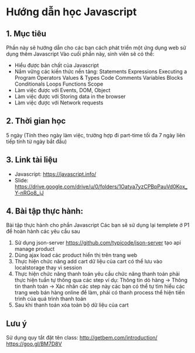 # Hướng dẫn học Javascript
## 1. Mục tiêu
Phần này sẽ hướng dẫn cho các bạn cách phát triển một ứng dụng web sử dụng thêm Javascript
Vào cuối phần này, sinh viên sẽ có thể:

  - Hiểu được bản chất của Javascript
  - Nắm vững các kiến thức nền tảng:
    Statements
    Expressions
    Executing a Program
    Operators
    Values & Types
    Code Comments
    Variables
    Blocks
    Conditionals
    Loops
    Functions
    Scope
  - Làm việc được với Events, DOM, Object
  - Làm việc được với Storing data in the browser
  - Làm việc được với Network requests
## 2. Thời gian học
5 ngày (Tính theo ngày làm việc, trường hợp đi part-time tối đa 7 ngày liên tiếp tính từ ngày bắt đầu)
## 3. Link tài liệu
- Javascript: https://javascript.info/
- Slide: https://drive.google.com/drive/u/0/folders/1Oatya7yzCPBpPauVd0Kox_Y-nRGo8_jJ
## 4. Bài tập thực hành: 

Bài tập thực hành cho phần Javascript Các bạn sẽ sử dụng lại templete ở P1 để hoàn hành các yêu cầu sau
1. Sử dụng json-server https://github.com/typicode/json-server tạo api manage product
2. Dùng ajax load các product hiển thị trên trang web
3. Thực hiện chức năng add cart dữ liệu của cart có thể lưu vào localstorage thay vì session
4. Thực hiện chức năng thanh toán yêu cầu chức năng thanh toán phải thực hiện tuần tự thông qua các step ví dụ: Thông tin dỏ hàng -> Thông tin thanh toán -> Xác nhân các step này các bạn có thể tự tìm hiểu các trang web bán hàng online để làm,  phải có thanh process thể hiện tiến trình của quá trình thanh toán
5. Sau khi thanh toán xóa toàn bộ dữ liệu của cart

## Lưu ý
Sử dụng quy tắt đặt tên class: 
http://getbem.com/introduction/
https://goo.gl/BM7D8V